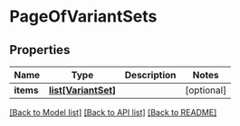 # PageOfVariantSets

## Properties
Name | Type | Description | Notes
------------ | ------------- | ------------- | -------------
**items** | [**list[VariantSet]**](VariantSet.md) |  | [optional] 

[[Back to Model list]](../README.md#documentation-for-models) [[Back to API list]](../README.md#documentation-for-api-endpoints) [[Back to README]](../README.md)

